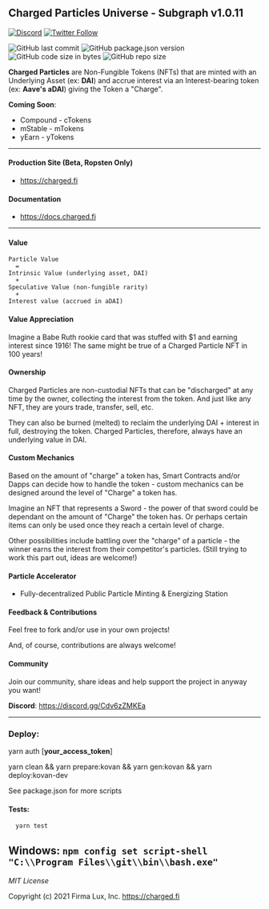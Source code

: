 ## Charged Particles Universe - Subgraph v1.0.11

[![Discord](https://badgen.net/badge/definft/Charged%20Particles?icon=discord&label=discord)](https://discord.gg/Syh3gjz)
[![Twitter Follow](https://badgen.net/twitter/follow/DeFiNFT?icon=twitter)](https://twitter.com/intent/follow?screen_name=DeFiNFT)

![GitHub last commit](https://img.shields.io/github/last-commit/Charged-Particles/charged-particles-subgraph)
![GitHub package.json version](https://img.shields.io/github/package-json/v/Charged-Particles/charged-particles-subgraph)
![GitHub code size in bytes](https://img.shields.io/github/languages/code-size/Charged-Particles/charged-particles-subgraph)
![GitHub repo size](https://img.shields.io/github/repo-size/Charged-Particles/charged-particles-subgraph)

**Charged Particles** are Non-Fungible Tokens (NFTs) that are minted with an Underlying Asset (ex: **DAI**) and accrue interest via an Interest-bearing token (ex: **Aave's aDAI**) giving the Token a "Charge".

**Coming Soon**:

- Compound - cTokens
- mStable - mTokens
- yEarn - yTokens

---

#### Production Site (Beta, Ropsten Only)
- https://charged.fi

#### Documentation
- https://docs.charged.fi

---

#### Value
```text
Particle Value
  =
Intrinsic Value (underlying asset, DAI)
  +
Speculative Value (non-fungible rarity)
  +
Interest value (accrued in aDAI)
```

#### Value Appreciation
Imagine a Babe Ruth rookie card that was stuffed with $1 and earning interest since 1916!  The same might be true
of a Charged Particle NFT in 100 years!

#### Ownership
Charged Particles are non-custodial NFTs that can be "discharged" at any time by the owner, collecting the interest
from the token. And just like any NFT, they are yours trade, transfer, sell, etc.

They can also be burned (melted) to reclaim the underlying DAI + interest in full, destroying the token.
Charged Particles, therefore, always have an underlying value in DAI.

#### Custom Mechanics
Based on the amount of "charge" a token has, Smart Contracts and/or Dapps can decide how to handle the token - custom
mechanics can be designed around the level of "Charge" a token has.

Imagine an NFT that represents a Sword - the power of that sword could be dependant on the amount of "Charge" the token
has. Or perhaps certain items can only be used once they reach a certain level of charge.

Other possibilities include battling over the "charge" of a particle - the winner earns the interest from their
competitor's particles.  (Still trying to work this part out, ideas are welcome!)

#### Particle Accelerator
 - Fully-decentralized Public Particle Minting & Energizing Station

#### Feedback & Contributions
Feel free to fork and/or use in your own projects!

And, of course, contributions are always welcome!

#### Community
Join our community, share ideas and help support the project in anyway you want!

**Discord**: https://discord.gg/Cdv6zZMKEa

---

### Deploy:

  yarn auth [__your_access_token__]

  yarn clean && yarn prepare:kovan && yarn gen:kovan && yarn deploy:kovan-dev


See package.json for more scripts

#### Tests:

```sh
  yarn test
```

Windows: `npm config set script-shell "C:\\Program Files\\git\\bin\\bash.exe"`
---

_MIT License_

Copyright (c) 2021 Firma Lux, Inc. <https://charged.fi>
